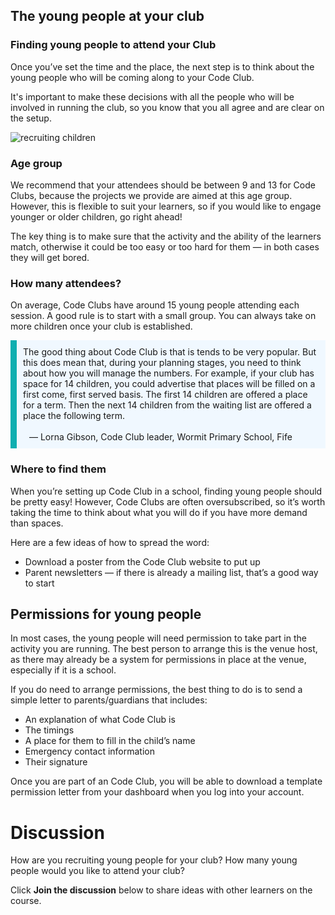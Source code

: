 
## The young people at your club

### Finding young people to attend your Club

Once you’ve set the time and the place, the next step is to think about the young people who will be coming along to your Code Club.

It's important to make these decisions with all the people who will be involved in running the club, so you know that you all agree and are clear on the setup.

![recruiting children](https://s3-eu-west-1.amazonaws.com/rpf-futurelearn/CC+vol+training+/5-Children-We-Need-You.png)

### Age group
We recommend that your attendees should be between 9 and 13 for Code Clubs, because the projects we provide are aimed at this age group. However, this is flexible to suit your learners, so if you would like to engage younger or older children, go right ahead!

The key thing is to make sure that the activity and the ability of the learners match, otherwise it could be too easy or too hard for them — in both cases they will get bored.

### How many attendees?
On average, Code Clubs have around 15 young people attending each session. A good rule is to start with a small group. You can always take on more children once your club is established.

<p style='border-left: solid; border-width:10px; border-color: #0faeb0; background-color: aliceblue; padding: 10px;'>
The good thing about Code Club is that is tends to be very popular. But this does mean that, during your planning stages, you need to think about how you will manage the numbers. For example, if your club has space for 14 children, you could advertise that places will be filled on a first come, first served basis. The first 14 children are offered a place for a term. Then the next 14 children from the waiting list are offered a place the following term.
<br><br>
<span style= "text-align:right; background-color: aliceblue; padding: 10px;">
— Lorna Gibson, Code Club leader, Wormit Primary School, Fife
</span></p>

### Where to find them
When you’re setting up Code Club in a school, finding young people should be pretty easy! However, Code Clubs are often oversubscribed, so it’s worth taking the time to think about what you will do if you have more demand than spaces.

Here are a few ideas of how to spread the word:

+ Download a poster from the Code Club website to put up
+ Parent newsletters — if there is already a mailing list, that’s a good way to start

## Permissions for young people
In most cases, the young people will need permission to take part in the activity you are running.
The best person to arrange this is the venue host, as there may already be a system for permissions in place at the venue, especially if it is a school.

If you do need to arrange permissions, the best thing to do is to send a simple letter to parents/guardians that includes:

+ An explanation of what Code Club is
+ The timings
+ A place for them to fill in the child’s name
+ Emergency contact information
+ Their signature

Once you are part of an Code Club, you will be able to download a template permission letter from your dashboard when you log into your account.

# Discussion
How are you recruiting young people for your club? How many young people would you like to attend your club?

Click **Join the discussion** below to share ideas with other learners on the course.
